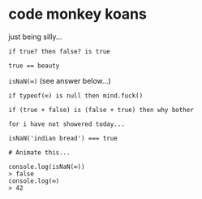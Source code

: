 # code monkey koans

just being silly...

`if true? then false? is true`

`true == beauty `

`isNaN(∞)` (see answer below...)

`if typeof(∞) is null then mind.fuck()`

`if (true + false) is (false + true) then why bother`

`for i have not showered today...`


`isNaN('indian bread') === true`

```
# Animate this...

console.log(isNaN(∞))
> false
console.log(∞)
> 42


```